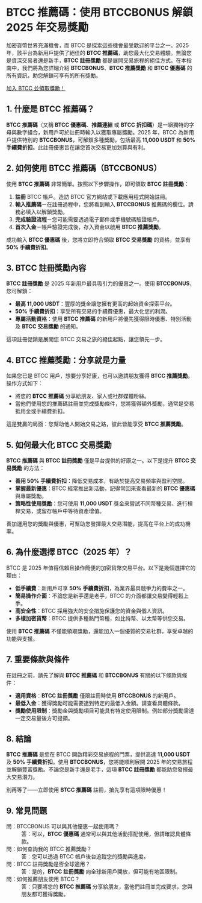 <h1>BTCC 推薦碼：使用 BTCCBONUS 解鎖 2025 年交易獎勵</h1>
</header>

<section>
  <p>加密貨幣世界充滿機會，而 BTCC 是探索這些機會最受歡迎的平台之一。2025 年，該平台為新用戶提供了絕佳的 <strong>BTCC 推薦碼</strong>，助您最大化交易體驗。無論您是資深交易者還是新手，<strong>BTCC 註冊獎勵</strong> 都是展開交易旅程的絕佳方式。在本指南中，我們將為您詳細介紹 <strong>BTCCBONUS</strong>、<strong>BTCC 推薦獎勵</strong> 和 <strong>BTCC 優惠碼</strong> 的所有資訊，助您解鎖可享有的所有獎勵。</p>
</section>
<a href="https://partner.btcc.com/us/c/BTCCBONUS/9303" target="_blank">加入 BTCC 並領取獎勵！</a>

<section>
  <h2>1. 什麼是 BTCC 推薦碼？</h2>
  <p><strong>BTCC 推薦碼</strong>（又稱 <strong>BTCC 優惠碼</strong>、<strong>推薦連結</strong> 或 <strong>BTCC 折扣碼</strong>）是一組獨特的字母與數字組合，新用戶可於註冊時輸入以獲取專屬獎勵。2025 年，BTCC 為新用戶提供特別的 <strong>BTCCBONUS</strong>，可解鎖多種獎勵，包括最高 <strong>11,000 USDT</strong> 和 <strong>50% 手續費折扣</strong>。此註冊優惠旨在讓您首次交易更加划算與有利。</p>
</section>

<section>
  <h2>2. 如何使用 BTCC 推薦碼（BTCCBONUS）</h2>
  <p>使用 <strong>BTCC 推薦碼</strong> 非常簡單。按照以下步驟操作，即可領取 <strong>BTCC 註冊獎勵</strong>：</p>
  <ol>
    <li><strong>註冊</strong> BTCC 帳戶。造訪 BTCC 官方網站或下載應用程式開始註冊。</li>
    <li><strong>輸入推薦碼</strong>－在註冊過程中，您將看到輸入 <strong>BTCCBONUS</strong> 推薦碼的欄位。請務必填入以解鎖獎勵。</li>
    <li><strong>完成驗證流程</strong>－您可能需要透過電子郵件或手機號碼驗證帳戶。</li>
    <li><strong>首次入金</strong>－帳戶驗證完成後，存入資金以啟用 <strong>BTCC 推薦獎勵</strong>。</li>
  </ol>
  <p>成功輸入 <strong>BTCC 優惠碼</strong> 後，您將立即符合領取 <strong>BTCC 交易獎勵</strong> 的資格，並享有 <strong>50% 手續費折扣</strong>。</p>
</section>

<section>
  <h2>3. BTCC 註冊獎勵內容</h2>
  <p><strong>BTCC 註冊獎勵</strong> 是 2025 年新用戶最具吸引力的優惠之一。使用 <strong>BTCCBONUS</strong>，您可解鎖：</p>
  <ul>
    <li><strong>最高 11,000 USDT</strong>：豐厚的獎金讓您擁有更高的起始資金探索平台。</li>
    <li><strong>50% 手續費折扣</strong>：享受所有交易的手續費優惠，最大化您的利潤。</li>
    <li><strong>專屬活動資格</strong>：使用 <strong>BTCC 推薦碼</strong> 的新用戶將優先獲得限時優惠、特別活動及 <strong>BTCC 交易獎勵</strong> 的通知。</li>
  </ul>
  <p>這項註冊促銷是展開您 BTCC 交易之旅的絕佳起點，讓您領先一步。</p>
</section>

<section>
  <h2>4. BTCC 推薦獎勵：分享就是力量</h2>
  <p>如果您已是 BTCC 用戶，想要分享好康，也可以邀請朋友獲得 <strong>BTCC 推薦獎勵</strong>。操作方式如下：</p>
  <ul>
    <li>將您的 <strong>BTCC 推薦碼</strong> 分享給朋友、家人或社群媒體粉絲。</li>
    <li>當他們使用您的推薦碼註冊並完成獎勵條件，您將獲得額外獎勵，通常是交易抵用金或手續費折扣。</li>
  </ul>
  <p>這是雙贏的局面：您幫助他人開始交易之路，彼此皆能享受 <strong>BTCC 推薦獎勵</strong>。</p>
</section>

<section>
  <h2>5. 如何最大化 BTCC 交易獎勵</h2>
  <p><strong>BTCC 推薦碼</strong> 與 <strong>BTCC 註冊獎勵</strong> 僅是平台提供的好康之一。以下是提升 <strong>BTCC 交易獎勵</strong> 的方法：</p>
  <ul>
    <li><strong>善用 50% 手續費折扣</strong>：降低交易成本，有助於提高交易頻率與盈利空間。</li>
    <li><strong>掌握最新優惠</strong>：BTCC 經常推出新活動，記得常回來查看最新的 <strong>BTCC 優惠碼</strong> 與專屬獎勵。</li>
    <li><strong>策略性使用獎勵</strong>：您可使用 <strong>11,000 USDT</strong> 獎金來嘗試不同幣種交易、進行槓桿交易，或留存帳戶中等待資產增值。</li>
  </ul>
  <p>善加運用您的獎勵與優惠，可幫助您發揮最大交易潛能，提高在平台上的成功機率。</p>
</section>

<section>
  <h2>6. 為什麼選擇 BTCC（2025 年）？</h2>
  <p>BTCC 是 2025 年值得信賴且操作簡便的加密貨幣交易平台。以下是幾個選擇它的理由：</p>
  <ul>
    <li><strong>低手續費</strong>：新用戶可享 <strong>50% 手續費折扣</strong>，為業界最具競爭力的費率之一。</li>
    <li><strong>簡易操作介面</strong>：不論您是新手還是老手，BTCC 的介面都讓交易變得輕鬆上手。</li>
    <li><strong>高安全性</strong>：BTCC 採用強大的安全措施保護您的資金與個人資訊。</li>
    <li><strong>多樣加密貨幣</strong>：BTCC 提供多種熱門幣種，如比特幣、以太幣等供您交易。</li>
  </ul>
  <p>使用 <strong>BTCC 推薦碼</strong> 不僅能領取獎勵，還能加入一個優質的交易社群，享受卓越的功能與支援。</p>
</section>

<section>
  <h2>7. 重要條款與條件</h2>
  <p>在註冊之前，請先了解與 <strong>BTCC 推薦碼</strong> 和 <strong>BTCCBONUS</strong> 有關的以下條款與條件：</p>
  <ul>
    <li><strong>適用資格</strong>：<strong>BTCC 註冊獎勵</strong> 僅限註冊時使用 <strong>BTCCBONUS</strong> 的新用戶。</li>
    <li><strong>最低入金</strong>：獲得獎勵可能需要達到特定的最低入金額。請查看具體條款。</li>
    <li><strong>獎勵使用限制</strong>：獎勵金與獎勵項目可能具有特定使用限制。例如部分獎勵需達一定交易量後方可提領。</li>
  </ul>
</section>

<section>
  <h2>8. 結論</h2>
  <p><strong>BTCC 推薦碼</strong> 是您在 BTCC 開啟精彩交易旅程的門票，提供高達 <strong>11,000 USDT</strong> 及 <strong>50% 手續費折扣</strong>。使用 <strong>BTCCBONUS</strong>，您將能順利展開 2025 年的交易旅程並解鎖豐富獎勵。不論您是新手還是老手，這項 <strong>BTCC 註冊獎勵</strong> 都能助您發揮最大交易潛力。</p>
  <p>別再等了——立即使用 <strong>BTCC 推薦碼</strong> 註冊，搶先享有這項限時優惠！</p>
</section>

<section>
  <h2>9. 常見問題</h2>
  <dl>
    <dt>問：BTCCBONUS 可以與其他優惠一起使用嗎？</dt>
    <dd>答：可以，<strong>BTCC 優惠碼</strong> 通常可以與其他活動搭配使用，但請確認具體條款。</dd>
    <dt>問：如何查詢我的 BTCC 推薦獎勵？</dt>
    <dd>答：您可以透過 BTCC 帳戶後台追蹤您的獎勵與進度。</dd>
    <dt>問：BTCC 註冊獎勵是否全球適用？</dt>
    <dd>答：是的，<strong>BTCC 註冊獎勵</strong> 向全球新用戶開放，但可能有地區限制。</dd>
    <dt>問：如何推薦朋友使用 BTCC？</dt>
    <dd>答：只要將您的 <strong>BTCC 推薦碼</strong> 分享給朋友，當他們註冊並完成要求，您與朋友都可獲得獎勵。</dd>
  </dl>
</section>
</article>
</body>
</html>
